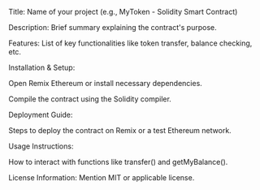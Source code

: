Title: Name of your project (e.g., MyToken - Solidity Smart Contract)

Description: Brief summary explaining the contract's purpose.

Features: List of key functionalities like token transfer, balance checking, etc.

Installation & Setup:

Open Remix Ethereum or install necessary dependencies.

Compile the contract using the Solidity compiler.

Deployment Guide:

Steps to deploy the contract on Remix or a test Ethereum network.

Usage Instructions:

How to interact with functions like transfer() and getMyBalance().

License Information: Mention MIT or applicable license.
